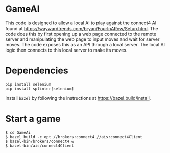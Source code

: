 # GameAI
This code is designed to allow a local AI to play against the connect4 AI found
at https://waywardtrends.com/bryan/FourInARow/Setup.html. The code does this by
first opening up a web page connected to the remote server and manipulating the
web page to input moves and wait for server moves. The code exposes this as an
API through a local server. The local AI logic then connects to this local
server to make its moves.

# Dependencies
    pip install selenium
    pip install splinter[selenium]

Install `bazel` by following the instructions at https://bazel.build/install.

# Start a game
    $ cd GameAi
    $ bazel build -c opt //brokers:connect4 //ais:connect4Client
    $ bazel-bin/brokers/connect4 &
    $ bazel-bin/ais/connect4Client
